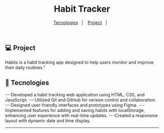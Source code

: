 <h1 align="center"> Habit Tracker  </h1>



<p align="center">
  <a href="#-tecnologies">Tecnologies</a>&nbsp;&nbsp;&nbsp;|&nbsp;&nbsp;&nbsp;
  <a href="#-project">Project</a>&nbsp;&nbsp;&nbsp;|&nbsp;&nbsp;&nbsp;
 
</p>


<br>



## 💻 Project

Habits is a habit tracking app designed to help users monitor and improve their daily routines."


## 🚀 Tecnologies 



---Developed a habit tracking web application using HTML, CSS, and JavaScript.
---Utilized Git and GitHub for version control and collaboration.
---Designed user-friendly interfaces and prototypes using Figma.
---Implemented features for adding and saving habits with localStorage, enhancing user experience with   real-time updates.
---Created a responsive layout with dynamic date and time display.




---
